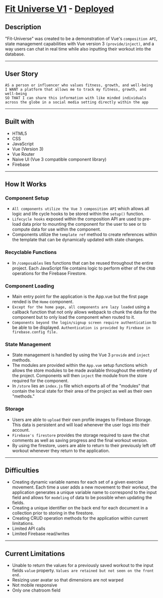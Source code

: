 # [Fit Universe V1](https://github.com/SmithBWare89/vue-fit-universe) - [Deployed](https://fit-universe-224e7.web.app/)

## Description 
"Fit-Universe" was created to be a demonstration of Vue's `composition API`, state management capabilities with Vue version 3 `(provide/inject)`, and a way users can chat in
real time while also inputting their workout into the database.

---

## User Story
```
AS a person or influencer who values fitness, growth, and well-being
I WANT a platform that allows me to track my fitness, growth, and well-being
SO THAT I can share this information with like minded individuals across the globe in a social media setting directly within the app
```

---
## Built with 

* HTML5
* CSS
* JavaScript
* Vue (Version 3)
* Vue Router
* Naive UI (Vue 3 compatible component library)
* Firebase

---

## How It Works

### Component Setup
* `All components utilize the Vue 3 composition API` which allows all logic and life cycle hooks to be stored within the `setup()` function.
* `Lifecycle hooks` exposed within the composition API are used to pre-load data prior to mounting the component for the user to see or to compute data for use within the component.
* Components utilize the `template ref` method to create references within the template that can be dynamically updated with state changes.

### Recyclable Functions
* In `/composables` lies functions that can be reused throughout the entire project. Each JavaScript file contains logic to perform either of the `CRUD` operations for the Firebase Firestore.

### Component Loading
* Main entry point for the application is the App.vue but the first page rended is the `Home` component.
* `Except for the home page, all components are lazy loaded` using a callback function that not only allows webpack to chunk the data for the component but to only load the component when routed to it.
* `Components beyond the login/signup screen require authentication` to be able to be displayed. `Authentication is provided by Firebase in firebase.config file.`

### State Management
* State management is handled by using the Vue 3 `provide` and `inject` methods.
* The modules are provided within the `App.vue` setup functions which allows the store modules to be made available throughout the entirety of the project. Components will then `inject` the module from the store required for the component.
* In `/store` lies an `index.js` file which exports all of the "modules" that contain the local state for their area of the project as well as their own "methods."

### Storage
* Users are able to `upload` their own profile images to Firebase Storage. This data is persistent and will load whenever the user logs into their account.
* `Firebase's firestore` provides the storage required to save the chat comments as well as saving progress and the final workout version.
* By using the firestore, users are able to return to their previously left off workout whenever they return to the application.

---

## Difficulties
* Creating dynamic variable names for each set of a given exercise movement. Each time a user adds a new movement to their workout, the application generates a unique variable name to correspond to the input field and allows for `modeling` of data to be possible when updating the fields.
* Creating a unique identifier on the back end for each document in a collection prior to storing in the firestore.
* Creating CRUD operation methods for the application within current limitations.
* Limited API calls
* Limited Firebase read/writes

---

## Current Limitations
* Unable to return the values for a previously saved workout to the input fields `value` property. `Values are retained but not seen on the front end.`
* Resizing user avatar so that dimensions are not warped
* Not mobile responsive
* Only one chatroom field
